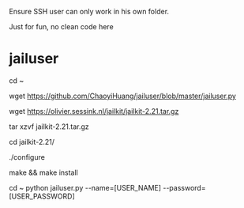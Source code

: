 Ensure SSH user can only work in his own folder. 

Just for fun, no clean code here

# jailuser

 cd ~
 
 wget https://github.com/ChaoyiHuang/jailuser/blob/master/jailuser.py
 
 wget https://olivier.sessink.nl/jailkit/jailkit-2.21.tar.gz
 
 tar xzvf jailkit-2.21.tar.gz
 
 cd jailkit-2.21/
 
 ./configure
 
  make && make install

  cd ~
  python jailuser.py --name=[USER_NAME] --password=[USER_PASSWORD]
